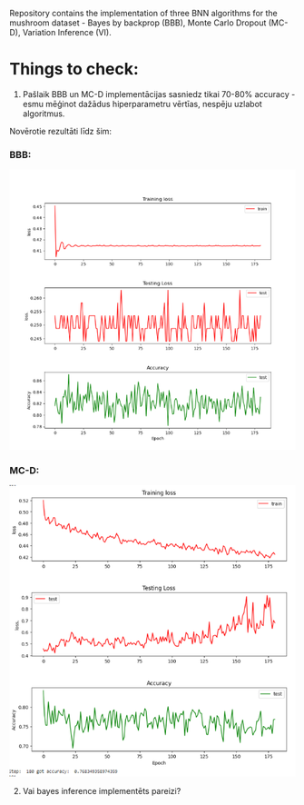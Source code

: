 Repository contains the implementation of three BNN algorithms for the mushroom dataset - Bayes by backprop (BBB), Monte Carlo Dropout (MC-D), Variation Inference (VI).

# Things to check:
1. Pašlaik BBB un MC-D implementācijas sasniedz tikai 70-80% accuracy - esmu mēģinot dažādus hiperparametru vērtīas, nespēju uzlabot algoritmus.

Novērotie rezultāti līdz šim:

### BBB:
![bbb](media/bbb_result.PNG)


### MC-D:
![mcd](media/mcd_result.PNG)

2. Vai bayes inference implementēts pareizi?